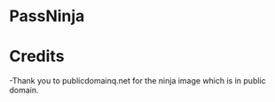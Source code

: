 # PassNinja

# Credits
-Thank you to publicdomainq.net for the ninja image which is in public domain.